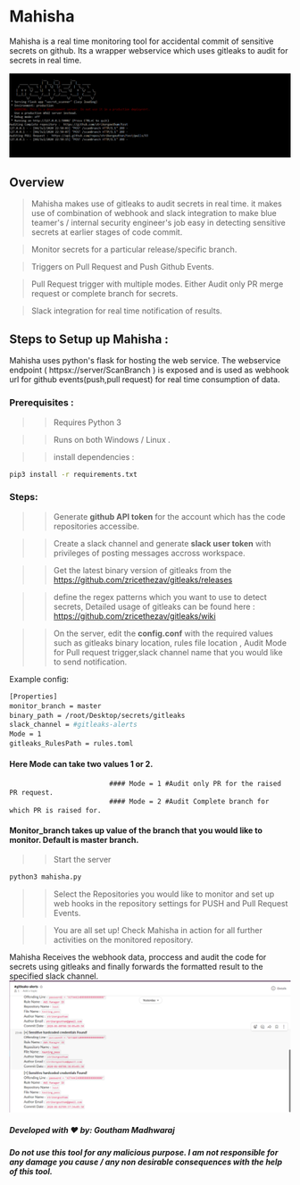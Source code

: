 # Mahisha
Mahisha is a real time monitoring tool for accidental commit of sensitive secrets on github. Its a wrapper webservice which uses gitleaks to audit for secrets in real time.

![Mahisha](/screenshots/mahisha_2.PNG)

## Overview

> Mahisha makes use of gitleaks to audit secrets in real time. it makes use of combination of webhook and slack integration to make blue teamer's / internal security engineer's job easy in detecting sensitive secrets at earlier stages of code commit.

> Monitor secrets for a particular release/specific branch.

> Triggers on Pull Request and Push Github Events.

> Pull Request trigger with multiple modes. Either Audit only PR merge request or complete branch for secrets.

> Slack integration for real time notification of results.

## Steps to Setup up Mahisha :

Mahisha uses python's flask for hosting the web service. The webservice endpoint ( httpsx://server/ScanBranch ) is exposed and is used as webhook url for github events(push,pull request) for real time consumption of data.

### Prerequisites :

>> Requires Python 3

>> Runs on both Windows / Linux .

>> install dependencies :
```bash
pip3 install -r requirements.txt
```

### Steps:

>> Generate **github API token** for the account which has the code repositories accessibe.

>> Create a slack channel and generate **slack user token** with privileges of posting messages accross workspace.

>> Get the latest binary version of gitleaks from the https://github.com/zricethezav/gitleaks/releases

>> define the regex patterns which you want to use to detect secrets, Detailed usage of gitleaks can be found here : https://github.com/zricethezav/gitleaks/wiki

>> On the server, edit the **config.conf** with the required values such as gitleaks binary location, rules file location , Audit Mode for Pull request trigger,slack channel name that you would like to send notification.

Example config:

```bash
[Properties]
monitor_branch = master
binary_path = /root/Desktop/secrets/gitleaks
slack_channel = #gitleaks-alerts
Mode = 1
gitleaks_RulesPath = rules.toml
```
        
#### Here Mode can take two values 1 or 2. 
                             #### Mode = 1 #Audit only PR for the raised PR request.
                             #### Mode = 2 #Audit Complete branch for which PR is raised for.

#### Monitor_branch takes up value of the branch that you would like to monitor. Default is master branch.

>> Start the server
```bash
python3 mahisha.py
```
>> Select the Repositories you would like to monitor and set up web hooks in the repository settings for PUSH and Pull Request Events.

>> You are all set up! Check Mahisha in action for all further activities on the monitored repository.

Mahisha Receives the webhook data, proccess and audit the code for secrets using gitleaks and finally forwards the formatted result to the specified slack channel.
![Mahisha](/screenshots/mahisha_3.PNG)
##### Developed with ♥️ by: Goutham Madhwaraj
##### Do not use this tool for any malicious purpose. I am not responsible for any damage you cause / any non desirable consequences with the help of this tool.

